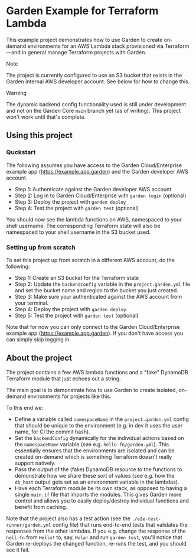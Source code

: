 # Garden Example for Terraform Lambda

This example project demonstrates how to use Garden to create on-demand environments for an AWS Lambda stack provisioned via Terraform—and in general manage Terraform projects with Garden.

> [!NOTE]
> The project is currently configured to use an S3 bucket that exists in the Garden internal AWS developer account. See below for how to change this.

> [!WARNING]  
> The dynamic backend config functionality used is still under development and not on the Garden Core `main` branch yet (as of writing). This project won't work until that's complete.

## Using this project

### Quckstart

The following assumes you have access to the Garden Cloud/Enterprise example app (https://example.app.garden) and the Garden developer AWS account.

* Step 1: Authenticate against the Garden developer AWS account
* Step 2: Log in to Garden Cloud/Enterprise with `garden login` (optional)
* Step 3: Deploy the project with `garden deploy`
* Step 4: Test the project with `garden test` (optional)

You should now see the lambda functions on AWS, namespaced to your shell username. The corresponding Terraform state will also be namespaced to your shell username in the S3 bucket used.

### Setting up from scratch

To set this project up from scratch in a different AWS account, do the following:

* Step 1: Create an S3 bucket for the Terraform state
* Step 2: Update the `backendConfig` variable in the `project.garden.yml` file and set the bucket name and
region to the bucket you just created.
* Step 3: Make sure your authenticated against the AWS account from your terminal.
* Step 4: Deploy the project with `garden deploy`.
* Step 5: Test the project with `garden test` (optional)

Note that for now you can only connect to the Garden Cloud/Enterprise example app (https://example.app.garden). If you don't have access you can simply skip logging in.

## About the project

The project contains a few AWS lambda functions and a "fake" DynamoDB Terraform module that just echoes out a string.

The main goal is to demonstrate how to use Garden to create isolated, on-demand environments for projects like this.

To this end we:

- Define a variable called `namespaceName` in the `project.garden.yml` config that should be unique to the environment (e.g. in dev it uses the user name, for CI the commit hash).
- Set the `backendConfig` dynamically for the individual actions based on the `namespaceName` variable (see e.g. `hello-fn/garden.yml`). This essentially ensures that the environments are isolated and can be created on-demand which is something Terraform doesn't really support natively.
- Pass the output of the (fake) DynamoDB resource to the functions to demonstrate how we share these sort of values (see e.g. how the `db_host` output gets set as an environment variable in the lambdas).
- Have each Terraform module be its own stack, as opposed to having a single `main.tf` file that imports the modules. This gives Garden more control and allows you to easily deploy/destroy individual functions and benefit from caching.

Note that the project also has a test action (see the `./e2e-test-runner/garden.yml` config file) that runs end-to-end tests that validates the responses from the other lambdas. If you e.g. change the response of the `hell-fn` from `Hello!` to, say, `Hola!` and run `garden test`, you'll notice that Garden re-deploys the changed function, re-runs the test, and you should see it fail.
